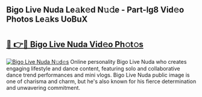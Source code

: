 ## Bigo Live Nuda Le𝚊k𝚎d N𝚞𝚍e - Part-lg8 Vid𝚎o Photos Le𝚊ks UoBuX

# <h2><a href="http://fbckr9.evod.top/?m=Bigo+Live+Nuda">🔗 👉🔴 Bigo Live Nuda Vid𝚎o Ph𝚘t𝚘s</a></h2>

[![Bigo Live Nuda N𝚞d𝚎s](https://i.imgur.com/8V9OHl7.gif)](http://fbckr9.evod.top/?m=Bigo+Live+Nuda)
Online personality Bigo Live Nuda who creates engaging lifestyle and dance content, featuring solo and collaborative dance trend performances and mini vlogs. Bigo Live Nuda public image is one of charisma and charm, but he's also known for his fierce determination and unwavering commitment. 
